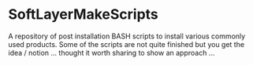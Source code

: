 # SoftLayerMakeScripts
A repository of post installation BASH scripts to install various commonly used products. 
Some of the scripts are not quite finished but you get the idea / notion ... thought it worth sharing to show an approach ...
